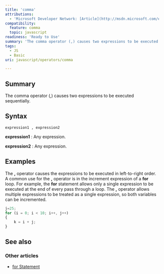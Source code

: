 ```yaml
---
title: 'comma'
attributions:
  - 'Microsoft Developer Network: [Article](http://msdn.microsoft.com/en-us/library/ie/9b37css7(v=vs.94).aspx)'
compatibility:
  feature: comma
  topic: javascript
readiness: 'Ready to Use'
summary: 'The comma operator (,) causes two expressions to be executed sequentially.'
tags:
  - JS
  - Basic
uri: javascript/operators/comma

---
```

## Summary

The comma operator (,) causes two expressions to be executed sequentially.

## Syntax

    expression1 , expression2

**expression1**
:   Any expression.

**expression2**
:   Any expression.

## Examples

The **,** operator causes the expressions to be executed in left-to-right order. A common use for the **,** operator is in the increment expression of a **for** loop. For example, the **for** statement allows only a single expression to be executed at the end of every pass through a loop. The **,** operator allows multiple expressions to be treated as a single expression, so both variables can be incremented.

``` js
j=25;
for (i = 0; i < 10; i++, j++)
{
    k = i + j;
}
```

## See also

### Other articles

-   [for Statement](/javascript/statements/for)

